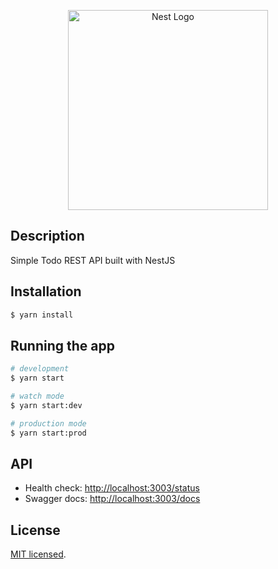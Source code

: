 <p align="center">
  <a href="http://nestjs.com/" target="blank"><img src="https://nestjs.com/img/logo_text.svg" width="320" alt="Nest Logo" /></a>
</p>


## Description

Simple Todo REST API built with NestJS

## Installation

```bash
$ yarn install
```

## Running the app

```bash
# development
$ yarn start

# watch mode
$ yarn start:dev

# production mode
$ yarn start:prod
```

## API

+ Health check: [http://localhost:3003/status](http://localhost:3003/status)
+ Swagger docs: [http://localhost:3003/docs](http://localhost:3003/docs)

## License

[MIT licensed](LICENSE).
